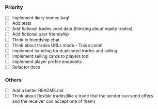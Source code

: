 ### Priority
- [ ] Implement diary money bag!
- [ ] Add tests
- [ ] Add fictional trades seed data (thinking about equity trades)
- [ ] Add fictional user friendship
- [ ] Think in friendship chat
- [ ] Think about trades URLs mode - Trade code!
- [ ] Implement handling for duplicated trades and selling
- [ ] Implement selling cards to players too!
- [ ] Implement player profile endpoints
- [ ] Refactor docs
### Others
- [ ] Add a better README.md
- [ ] Think about flexible trades(like a trade that the sender can send offers and the receiver can accept one of them)